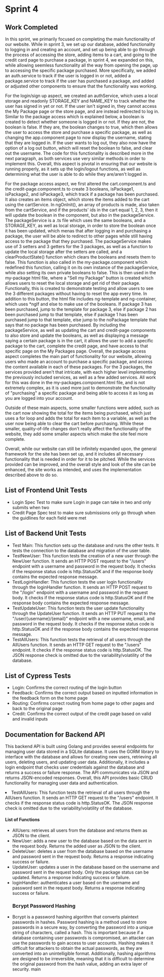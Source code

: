 <h1>Sprint 4</h1>
<h2>Work Completed</h2>
  <p>In this sprint, we primarily focused on completing the main functionality of our website. While in sprint 3, we set up our database, added functionality to logging in and creating an account, and set up being able to go through the process of accessing the store, adding items to a cart, and going to the credit card page to purchase a package, in sprint 4, we expanded on this, while allowing seemless functionality all the way from opening the page, up to accessing the specific package purchased. More specifically, we added an auth.service to track if the user is logged in or not, added a package.service to track if the user has purchased a package, and added or adjusted other components to ensure that the functionality was working.</p>
  <p>For the login/sign up aspect, we created an authService, which uses a local storage and readonly STORAGE_KEY and NAME_KEY to track whether the user has signed in yet or not. If the user isn't signed in, they cannot access the My Package page or the store page, and are instead redirected to log in. Similar to the package access which is explained below, a boolean is created to detect whether someone is logged in or not. If they are not, the boolean is false. If they are, the boolean changes to true, which then allows the user to access the store and purchase a specific package, as well as changing the app.component page to now display the username, stating that they are logged in. If the user wants to log out, they also now have the option of a log out button, which will reset the boolean to false, and clear out the username. The code for this functionality is described more in the next paragraph, as both services use very similar methods in order to implement this. Overall, this aspect is pivotal in ensuring that our website is running properly, as it sets up the login/logout functions, as well as determining what the user is able to do while they are/aren't logged in.</p>
  <p>For the package access aspect, we first altered the cart.component.ts and the credit-page.component.ts to create 3 booleans, isPackage1, isPackage2, and isPackage3, which track if a package has been purchased. It also creates an items object, which stores the items added to the cart using the cartService. In ngOnInit(), an array of products is made, also taken from the cartService, and if the products' ids in the cart equal 1, 2, 3, then it will update the boolean in the component, but also in the packageService. The packageService is a .ts file which uses the same booleans, and a STORAGE_KEY, as well as local storage, in order to store the boolean once it has been updated, which menas that after logging in and purchasing a package, the user will be able to redirect to other pages while still having access to the package that they purchased. The packageService makes use of 3 setters and 3 getters for the 3 packages, as well as a function to update the local storage after the setters are called, and a clearProductState() function which clears the booleans and resets them to false. This function is also called in the my-package.component which redefined this function, calling it on its own instance of the packageService, while also setting its own private booleans to false. This is then used in the my-package html file, where a "Sell my Package" button is created which allows users to reset the local storage and get rid of their package. Functionally, this is created to demonstrate testing and allow users to see the 3 different packages without having to reset the app every time. In addition to this button, the html file includes ng-template and ng-container, which uses *ngIf and else to make use of the booleans. If package 3 has been purchased, jump to the template for package 3, else if package 2 has been purchased jump to that template, else if package 1 has been purchased jump to that template, else jump to the noPackage template that says that no package has been purchased. By including the packageService, as well as updating the cart and credit-page components to also store and update the booleans, as well as displaying a message saying a certain package is in the cart, it allows the user to add a specific package to the cart, complete the credit page, and have access to that specific page on the My Packages page. Overall, the package access aspect completes the main part of functionality for our website, allowing users who made an account to purchase a specific package, and access the content available in each of these packages. For the 3 packages, the services provided aren't that intricate, with each higher level implementing the previously included services, as well as a few added services. All work for this was done in the my-packages.component.html file, and is not extremely complex, as it is used more just to demonstrate the functionality of "purchasing" a specific package and being able to access it as long as you are logged into your account.</p>
<p>Outside of these main aspects, some smaller functions were added, such as the cart now showing the total for the items being purchased, which just uses a for loop and adds the total for each item to a variable, as well as the user now being able to clear the cart before purchasing. While these smaller, quality-of-life changes don't really affect the functionality of the website, they add some smaller aspects which make the site feel more complete.</p>
<p>Overall, while our website can still be infinitely expanded upon, the general framework for the site has been set up, and it includes all necessary functionality that is needed in order for it to be pitched. While the services provided can be improved, and the overall style and look of the site can be enhanced, the site works as intended, and uses the implementation described above to do so.</p>
<h2>List of Frontend Unit Tests</h2>
  <ul>
      <li>Login Spec Test to make sure Login in page can take in two and only submits when two</li>
      <li>Credit Page Spec test to make sure submissions only go through when the guidlines for each field were met</li>
  </ul>
<h2>List of Backend Unit Tests</h2>
   <ul>  
    <li>Test Main: This function sets up the database and runs the other tests. It tests the connection to the database and migration of the user table.</li>
  <li>TestNewUser: This function tests the creation of a new user through the NewUser function. It sends an HTTP POST request to the "/users" endpoint with a username and password in the request body. It checks if the response status code is http.StatusOK and if the response body contains the expected response message.</li>
  <li>TestLoginHandler: This function tests the user login functionality through the loginHandler function. It sends an HTTP POST request to the "/login" endpoint with a username and password in the request body. It checks if the response status code is http.StatusOK and if the response body contains the expected response message.</li>
  <li>TestUpdateUser: This function tests the user update functionality through the UpdateUser function. It sends an HTTP PUT request to the "/user/{username}/{email}" endpoint with a new username, email, and password in the request body. It checks if the response status code is http.StatusOK and if the response body contains the expected response message.
</li>
  <li>TestAllUsers: This function tests the retrieval of all users through the AllUsers function. It sends an HTTP GET request to the "/users" endpoint. It checks if the response status code is http.StatusOK. The JSON response check is omitted due to the variability/volatility of the database.</li>
  </ul>
<h2>List of Cypress Tests</h2>
   <ul>
    <li>Login: Confirms the correct routing of the login button</li>
    <li>Feedback: Confirms the correct output based on inputted information in the feedback form on the home page</li>
    <li>Routing: Confirms correct routing from home page to other pages and back to the original page</li>
    <li>Credit: Confirms the correct output of the credit page based on valid and invalid inputs</li>
   </ul>
<h2>Documentation for Backend API</h2>
<p>
This backend API is built using Golang and provides several endpoints for managing user data stored in a SQLite database. 
It uses the GORM library to interface with the database and allows for creating new users, retrieving all users, deleting users,
and updating user data. Additionally, it includes a login endpoint that checks user credentials against the database and returns 
a success or failure response. The API communicates via JSON and returns JSON-encoded responses. Overall, this API provides basic 
CRUD functionality for managing user data and authentication.
 </p>
  <li>TestAllUsers: This function tests the retrieval of all users through the AllUsers function. It sends an HTTP GET request to the "/users" endpoint. It checks if the response status code is http.StatusOK. The JSON response check is omitted due to the variability/volatility of the database.</li>
  </ul>
<h4>List of Functions</h4>
<ul>
  <li> AllUsers: retrieves all users from the database and returns them as JSON to the client. </li>
  <li>NewUser: adds a new user to the database based on the data sent in the request body. Returns the added user as JSON to the client. </li>
  <li>DeleteUser: deletes a user from the database based on the username and password sent in the request body. Returns a response indicating success or failure. </li>
  <li>UpdateUser: updates a user in the database based on the username and password sent in the request body. Only the package status can be updated. Returns a response indicating success or failure. </li>
  <li>loginHandler: authenticates a user based on the username and password sent in the request body. Returns a response indicating success or failure. </li>
  <h3>Bcrypt Password Hashing</h3>
  <li>
Bcrypt is a password hashing algorithm that converts plaintext passwords in hashes. Password hashing is a method used to store passwords in a secure way, by converting the password into a unique string of characters, called a hash. This is important because if a database containing user passwords is compromised, an attacker can use the passwords to gain access to user accounts. Hashing makes it difficult for attackers to obtain the actual passwords, as they are converted into an unintelligible format. Additionally, hashing algorithms are designed to be irreversible, meaning that it is difficult to determine the original password from the hash value, adding an extra layer of security.
 main</li>
 </ul>
